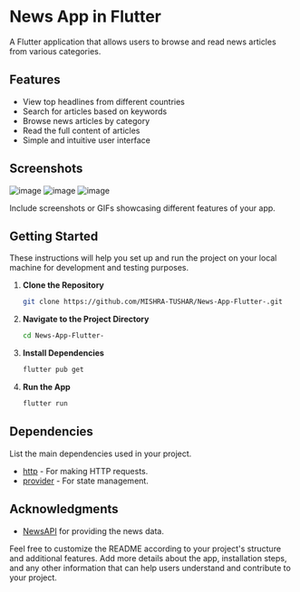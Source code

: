 # News App in Flutter

A Flutter application that allows users to browse and read news articles from various categories.

## Features

- View top headlines from different countries
- Search for articles based on keywords
- Browse news articles by category
- Read the full content of articles
- Simple and intuitive user interface

## Screenshots
![image](https://github.com/MISHRA-TUSHAR/News-App-Flutter-/assets/109910958/0257335c-f4a7-41bb-8fee-c4a3181b2494)
![image](https://github.com/MISHRA-TUSHAR/News-App-Flutter-/assets/109910958/33a88619-824f-4c49-8bd4-e6a6f7dd70cd)
![image](https://github.com/MISHRA-TUSHAR/News-App-Flutter-/assets/109910958/ed24bb6a-c2c4-4ea8-b129-b524154fb19e)



Include screenshots or GIFs showcasing different features of your app.

## Getting Started

These instructions will help you set up and run the project on your local machine for development and testing purposes.

1. **Clone the Repository**

    ```bash
    git clone https://github.com/MISHRA-TUSHAR/News-App-Flutter-.git
    ```

2. **Navigate to the Project Directory**

    ```bash
    cd News-App-Flutter-
    ```

3. **Install Dependencies**

    ```bash
    flutter pub get
    ```

4. **Run the App**

    ```bash
    flutter run
    ```

## Dependencies

List the main dependencies used in your project.

- [http](https://pub.dev/packages/http) - For making HTTP requests.
- [provider](https://pub.dev/packages/provider) - For state management.

  
## Acknowledgments

- [NewsAPI](https://newsapi.org/) for providing the news data.

Feel free to customize the README according to your project's structure and additional features. Add more details about the app, installation steps, and any other information that can help users understand and contribute to your project.
